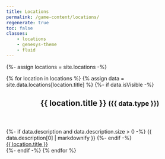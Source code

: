 ```yaml
---
title: Locations
permalink: /game-content/locations/
regenerate: true
toc: false
classes:
    - locations
    - genesys-theme
    - fluid
---
```


{%- assign locations = site.locations -%}
<div class="locations">
    {% for location in locations %}
        {% assign data = site.data.locations[location.title] %}
        {%- if data.isVisible -%}
            <section class="location-list-item">
                <header>
                    <h2 id="{{ location.title | handleize }}">
                        {{ location.title }}
                        <small>({{ data.type }})</small>
                    </h2>
                </header>
                <section class="content">
                    {%- if data.description and data.description.size > 0 -%}
                        {{ data.description[0] | markdownify }}
                    {%- endif -%}
                </section>
            </section>
            <footer>
                <a href="{{ location.url }}" class="btn btn--small btn--primary">
                    <i class="fas fa-info-circle"></i>
                    {{ location.title }}
                </a>
            </footer>
        {%- endif -%}
    {% endfor %}
</div>
